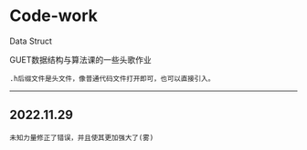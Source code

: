 # Code-work
Data Struct

GUET数据结构与算法课的一些头歌作业

`.h后缀文件是头文件，像普通代码文件打开即可，也可以直接引入。`

---------------------

## 2022.11.29

`未知力量修正了错误，并且使其更加强大了(雾)`
